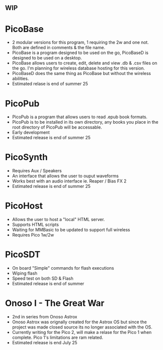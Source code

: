 ## WIP ##

# PicoBase
  - 2 modular versions for this program, 1 requiring the 2w and one not. Both are defined in comments & the file name.
  - PicoBase is a program designed to be used on the go, PicoBaseD is designed to be used on a desktop.
  - PicoBase allows users to create, edit, delete and view .db & .csv files on the go. I'm planning for wireless database hosting for this version.
  - PicoBaseD does the same thing as PicoBase but without the wireless abilities. 
  - Estimated relase is end of summer 25


# PicoPub
  - PicoPub is a program that allows users to read .epub book formats.
  - PicoPub is to be installed in its own directory, any books you place in the root directory of PicoPub will be accessable.
  - Early development
  - Estimated release is end of summer 25


# PicoSynth 
  - Requires Aux / Speakers
  - An interface that allows the user to ouput waveforms
  - Works best with an audio interface ie. Reaper / Bias FX 2 
  - Estimated release is end of summer 25


 # PicoHost
  - Allows the user to host a "local" HTML server.
  - Supports HTML scripts
  - Waiting for MMBasic to be updated to support full wireless
  - Requires Pico 1w/2w


# PicoSDT 
  - On board "Simple" commands for flash executions
  - Wiping flash
  - Speed test on both SD & Flash
  - Estimated release is end of summer


# Onoso I - The Great War
  - 2nd in series from Onoso Astrox
  - Onoso Astrox was orignally created for the Astrox OS but since the project was made closed source its no longer associated with the OS.
  - Currently writing for the Pico 2, will make a relase for the Pico 1 when complete. Pico 1's limitations are ram related.
  - Estimated release is end July 25

